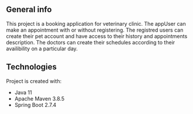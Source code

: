 ## General info

This project is a booking application for veterinary clinic. 
The appUser can make an appointment with or without registering.
The registred users can create their pet account and have access to their history and appointments description. 
The doctors can create their schedules according to their availibility on a particular day.


## Technologies
Project is created with:
* Java 11
* Apache Maven 3.8.5
* Spring Boot 2.7.4
